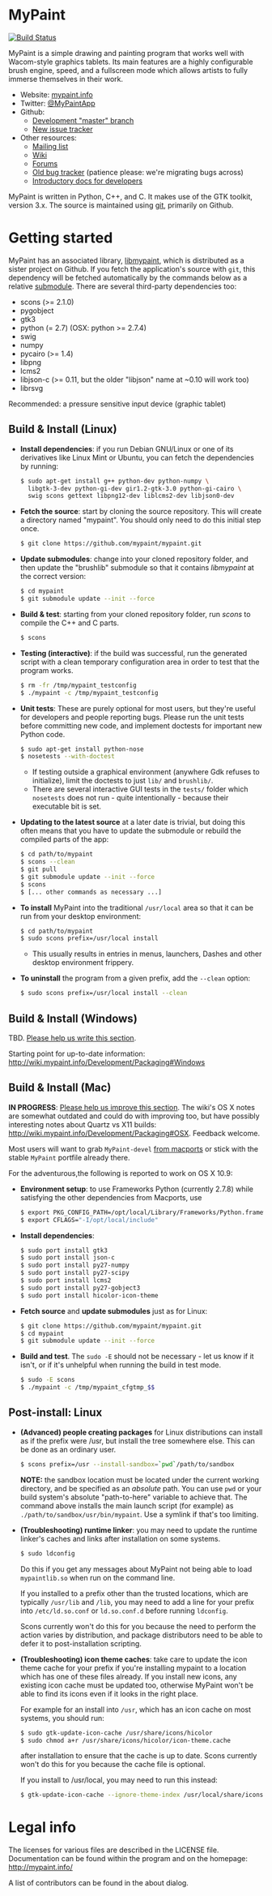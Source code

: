 MyPaint
=======
[![Build Status](https://travis-ci.org/mypaint/mypaint.png?branch=master)](https://travis-ci.org/mypaint/mypaint)

MyPaint is a simple drawing and painting program
that works well with Wacom-style graphics tablets.
Its main features are a highly configurable brush engine, speed,
and a fullscreen mode which allows artists to
fully immerse themselves in their work.

* Website: [mypaint.info](http://mypaint.info/)
* Twitter: [@MyPaintApp](https://twitter.com/MyPaintApp)
* Github:
  - [Development "master" branch](https://github.com/mypaint/mypaint)
  - [New issue tracker](https://github.com/mypaint/mypaint/issues)
* Other resources:
  - [Mailing list](https://mail.gna.org/listinfo/mypaint-discuss)
  - [Wiki](http://wiki.mypaint.info/)
  - [Forums](http://forum.intilinux.com/)
  - [Old bug tracker](http://gna.org/bugs/?group=mypaint)
    (patience please: we're migrating bugs across)
  - [Introductory docs for developers](http://wiki.mypaint.info/index.php?title=Documentation/ForDevelopers)

MyPaint is written in Python, C++, and C.
It makes use of the GTK toolkit, version 3.x.
The source is maintained using [git](http://www.git-scm.com),
primarily on Github.

Getting started
===============

MyPaint has an associated library,
[libmypaint](https://github.com/mypaint/libmypaint),
which is distributed as a sister project on Github.
If you fetch the application's source with `git`,
this dependency will be fetched automatically
by the commands below as a relative
[submodule](http://www.git-scm.com/book/en/Git-Tools-Submodules).
There are several third-party dependencies too:

- scons (>= 2.1.0)
- pygobject
- gtk3
- python (= 2.7) (OSX: python >= 2.7.4)
- swig
- numpy
- pycairo (>= 1.4)
- libpng
- lcms2
- libjson-c (>= 0.11, but the older "libjson" name at ~0.10 will work too)
- librsvg

Recommended: a pressure sensitive input device (graphic tablet)

Build & Install (Linux)
-----------------------

* **Install dependencies**: if you run Debian GNU/Linux
  or one of its derivatives like Linux Mint or Ubuntu,
  you can fetch the dependencies by running:

  ```sh
  $ sudo apt-get install g++ python-dev python-numpy \
    libgtk-3-dev python-gi-dev gir1.2-gtk-3.0 python-gi-cairo \ 
    swig scons gettext libpng12-dev liblcms2-dev libjson0-dev
  ```

* **Fetch the source**: start by cloning the source repository.
  This will create a directory named "mypaint".
  You should only need to do this initial step once.

  ```sh
  $ git clone https://github.com/mypaint/mypaint.git
  ```

* **Update submodules**: change into your cloned repository folder,
  and then update the "brushlib" submodule
  so that it contains _libmypaint_ at the correct version:

  ```sh
  $ cd mypaint
  $ git submodule update --init --force
  ```

* **Build & test**: starting from your cloned repository folder,
  run _scons_ to compile the C++ and C parts.

  ```sh
  $ scons
  ```

* **Testing (interactive)**: if the build was successful,
  run the generated script with a clean temporary configuration area
  in order to test that the program works.

  ```sh
  $ rm -fr /tmp/mypaint_testconfig
  $ ./mypaint -c /tmp/mypaint_testconfig
  ```

* **Unit tests**: These are purely optional for most users,
  but they're useful for developers and people reporting bugs.
  Please run the unit tests before committing new code,
  and implement doctests for important new Python code.

  ```sh
  $ sudo apt-get install python-nose
  $ nosetests --with-doctest
  ```

  - If testing outside a graphical environment (anywhere Gdk refuses
    to initialize), limit the doctests to just `lib/` and `brushlib/`.
  - There are several interactive GUI tests in the `tests/` folder
    which `nosetests` does not run - quite intentionally -
    because their executable bit is set.

* **Updating to the latest source** at a later date is trivial,
  but doing this often means that you have to update the submodule
  or rebuild the compiled parts of the app:

  ```sh
  $ cd path/to/mypaint
  $ scons --clean
  $ git pull
  $ git submodule update --init --force
  $ scons
  $ [... other commands as necessary ...]
  ```

* **To install** MyPaint into the traditional `/usr/local` area
  so that it can be run from your desktop environment:

  ```sh
  $ cd path/to/mypaint
  $ sudo scons prefix=/usr/local install
  ```

  - This usually results in entries in menus, launchers, Dashes
    and other desktop environment frippery.

* **To uninstall** the program from a given prefix,
  add the `--clean` option:

  ```sh
  $ sudo scons prefix=/usr/local install --clean
  ```

Build & Install (Windows)
-------------------------

TBD. [Please help us write this section](https://github.com/mypaint/mypaint/issues/48).

Starting point for up-to-date information:
http://wiki.mypaint.info/Development/Packaging#Windows


Build & Install (Mac)
---------------------

**IN PROGRESS**: [Please help us improve this section](https://github.com/mypaint/mypaint/issues/49).
The wiki's OS X notes are somewhat outdated
and could do with improving too,
but have possibly interesting notes about Quartz vs X11 builds:
http://wiki.mypaint.info/Development/Packaging#OSX. Feedback welcome.

Most users will want to grab `MyPaint-devel`
[from macports](https://www.macports.org/ports.php?by=name&substr=mypaint)
or stick with the stable `MyPaint` portfile already there.

For the adventurous,the following is reported to work on OS X 10.9:

* **Environment setup**: to use Frameworks Python (currently 2.7.8)
  while satisfying the other dependencies from Macports, use

  ```sh
  $ export PKG_CONFIG_PATH=/opt/local/Library/Frameworks/Python.framework/Versions/2.7/lib/pkgconfig/
  $ export CFLAGS="-I/opt/local/include"
  ```

* **Install dependencies**:

  ```sh
  $ sudo port install gtk3
  $ sudo port install json-c
  $ sudo port install py27-numpy
  $ sudo port install py27-scipy
  $ sudo port install lcms2
  $ sudo port install py27-gobject3
  $ sudo port install hicolor-icon-theme
  ```

* **Fetch source** and **update submodules** just as for Linux:

  ```sh
  $ git clone https://github.com/mypaint/mypaint.git
  $ cd mypaint
  $ git submodule update --init --force
  ```

* **Build and test**.
  The `sudo -E` should not be necessary - let us know if it isn't,
  or if it's unhelpful when running the build in test mode.

  ```sh
  $ sudo -E scons
  $ ./mypaint -c /tmp/mypaint_cfgtmp_$$
  ```

Post-install: Linux
-------------------

* **(Advanced) people creating packages** for Linux distributions
  can install as if the prefix were /usr,
  but install the tree somewhere else.
  This can be done as an ordinary user.

  ```sh
  $ scons prefix=/usr --install-sandbox=`pwd`/path/to/sandbox
  ```

  **NOTE:** the sandbox location must be located under
  the current working directory, and be specified as an *absolute* path.
  You can use ``pwd`` or your build system's absolute
  "path-to-here" variable to achieve that.
  The command above installs the main launch script (for example)
  as `./path/to/sandbox/usr/bin/mypaint`.
  Use a symlink if that's too limiting.

* **(Troubleshooting) runtime linker**: you may need to update
  the runtime linker's caches and links
  after installation on some systems.

  ```sh
  $ sudo ldconfig
  ```

  Do this if you get any messages about MyPaint
  not being able to load `mypaintlib.so` when run on the command line.

  If you installed to a prefix other than the trusted locations,
  which are typically `/usr/lib` and `/lib`,
  you may need to add a line for your prefix
  into `/etc/ld.so.conf` or `ld.so.conf.d`
  before running `ldconfig`.

  Scons currently won't do this for you because
  the need to perform the action varies by distribution,
  and package distributors need to be able to defer it
  to post-installation scripting.

* **(Troubleshooting) icon theme caches**: take care to update
  the icon theme cache for your prefix
  if you're installing mypaint to a location
  which has one of these files already.
  If you install new icons, any existing icon cache must be updated too,
  otherwise MyPaint won't be able to find its icons
  even if it looks in the right place.

  For example for an install into `/usr`,
  which has an icon cache on most systems,
  you should run:

  ```sh
  $ sudo gtk-update-icon-cache /usr/share/icons/hicolor
  $ sudo chmod a+r /usr/share/icons/hicolor/icon-theme.cache
  ```

  after installation to ensure that the cache is up to date.
  Scons currently won't do this for you
  because the cache file is optional.

  If you install to /usr/local, you may need to run this instead:

  ```sh
  $ gtk-update-icon-cache --ignore-theme-index /usr/local/share/icons/hicolor
  ```

Legal info
==========

The licenses for various files are described in the LICENSE file.
Documentation can be found within the program and on the homepage:
http://mypaint.info/

A list of contributors can be found in the about dialog.
